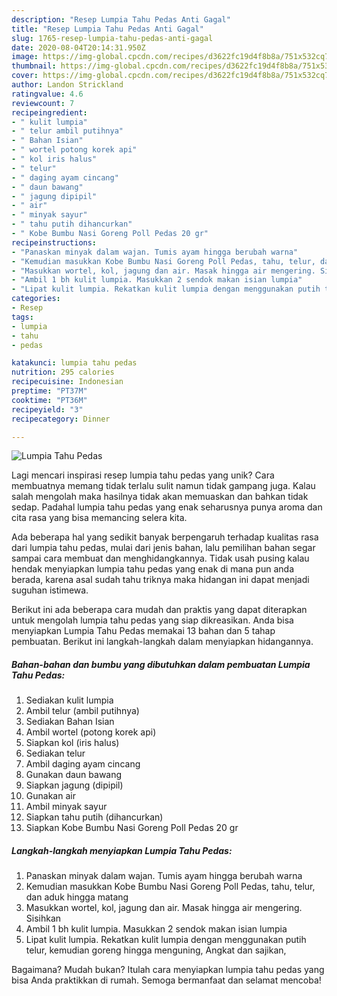 ```yaml
---
description: "Resep Lumpia Tahu Pedas Anti Gagal"
title: "Resep Lumpia Tahu Pedas Anti Gagal"
slug: 1765-resep-lumpia-tahu-pedas-anti-gagal
date: 2020-08-04T20:14:31.950Z
image: https://img-global.cpcdn.com/recipes/d3622fc19d4f8b8a/751x532cq70/lumpia-tahu-pedas-foto-resep-utama.jpg
thumbnail: https://img-global.cpcdn.com/recipes/d3622fc19d4f8b8a/751x532cq70/lumpia-tahu-pedas-foto-resep-utama.jpg
cover: https://img-global.cpcdn.com/recipes/d3622fc19d4f8b8a/751x532cq70/lumpia-tahu-pedas-foto-resep-utama.jpg
author: Landon Strickland
ratingvalue: 4.6
reviewcount: 7
recipeingredient:
- " kulit lumpia"
- " telur ambil putihnya"
- " Bahan Isian"
- " wortel potong korek api"
- " kol iris halus"
- " telur"
- " daging ayam cincang"
- " daun bawang"
- " jagung dipipil"
- " air"
- " minyak sayur"
- " tahu putih dihancurkan"
- " Kobe Bumbu Nasi Goreng Poll Pedas 20 gr"
recipeinstructions:
- "Panaskan minyak dalam wajan. Tumis ayam hingga berubah warna"
- "Kemudian masukkan Kobe Bumbu Nasi Goreng Poll Pedas, tahu, telur, dan aduk hingga matang"
- "Masukkan wortel, kol, jagung dan air. Masak hingga air mengering. Sisihkan"
- "Ambil 1 bh kulit lumpia. Masukkan 2 sendok makan isian lumpia"
- "Lipat kulit lumpia. Rekatkan kulit lumpia dengan menggunakan putih telur, kemudian goreng hingga menguning, Angkat dan sajikan,"
categories:
- Resep
tags:
- lumpia
- tahu
- pedas

katakunci: lumpia tahu pedas 
nutrition: 295 calories
recipecuisine: Indonesian
preptime: "PT37M"
cooktime: "PT36M"
recipeyield: "3"
recipecategory: Dinner

---
```



![Lumpia Tahu Pedas](https://img-global.cpcdn.com/recipes/d3622fc19d4f8b8a/751x532cq70/lumpia-tahu-pedas-foto-resep-utama.jpg)

Lagi mencari inspirasi resep lumpia tahu pedas yang unik? Cara membuatnya memang tidak terlalu sulit namun tidak gampang juga. Kalau salah mengolah maka hasilnya tidak akan memuaskan dan bahkan tidak sedap. Padahal lumpia tahu pedas yang enak seharusnya punya aroma dan cita rasa yang bisa memancing selera kita.



Ada beberapa hal yang sedikit banyak berpengaruh terhadap kualitas rasa dari lumpia tahu pedas, mulai dari jenis bahan, lalu pemilihan bahan segar sampai cara membuat dan menghidangkannya. Tidak usah pusing kalau hendak menyiapkan lumpia tahu pedas yang enak di mana pun anda berada, karena asal sudah tahu triknya maka hidangan ini dapat menjadi suguhan istimewa.


Berikut ini ada beberapa cara mudah dan praktis yang dapat diterapkan untuk mengolah lumpia tahu pedas yang siap dikreasikan. Anda bisa menyiapkan Lumpia Tahu Pedas memakai 13 bahan dan 5 tahap pembuatan. Berikut ini langkah-langkah dalam menyiapkan hidangannya.

<!--inarticleads1-->

##### Bahan-bahan dan bumbu yang dibutuhkan dalam pembuatan Lumpia Tahu Pedas:

1. Sediakan  kulit lumpia
1. Ambil  telur (ambil putihnya)
1. Sediakan  Bahan Isian
1. Ambil  wortel (potong korek api)
1. Siapkan  kol (iris halus)
1. Sediakan  telur
1. Ambil  daging ayam cincang
1. Gunakan  daun bawang
1. Siapkan  jagung (dipipil)
1. Gunakan  air
1. Ambil  minyak sayur
1. Siapkan  tahu putih (dihancurkan)
1. Siapkan  Kobe Bumbu Nasi Goreng Poll Pedas 20 gr




<!--inarticleads2-->

##### Langkah-langkah menyiapkan Lumpia Tahu Pedas:

1. Panaskan minyak dalam wajan. Tumis ayam hingga berubah warna
1. Kemudian masukkan Kobe Bumbu Nasi Goreng Poll Pedas, tahu, telur, dan aduk hingga matang
1. Masukkan wortel, kol, jagung dan air. Masak hingga air mengering. Sisihkan
1. Ambil 1 bh kulit lumpia. Masukkan 2 sendok makan isian lumpia
1. Lipat kulit lumpia. Rekatkan kulit lumpia dengan menggunakan putih telur, kemudian goreng hingga menguning, Angkat dan sajikan,




Bagaimana? Mudah bukan? Itulah cara menyiapkan lumpia tahu pedas yang bisa Anda praktikkan di rumah. Semoga bermanfaat dan selamat mencoba!
